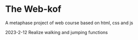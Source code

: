 # The Web-kof 
A metaphase project of web course based on html, css and js 

2023-2-12 Realize walking and jumping functions
